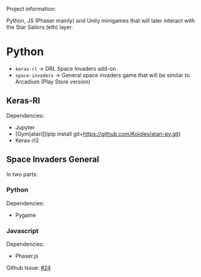 Project information:

Python, JS (Phaser mainly) and Unity minigames that will later interact with the Star Sailors (eth) layer.

# Python
* `keras-rl` -> DRL Space Invaders add-on
* `space-invaders` -> General space invaders game that will be similar to Arcadium (Play Store version)

## Keras-Rl
Dependencies:
* Jupyter
* [Gym[atari]](pip install git+https://github.com/Kojoley/atari-py.git)
* Keras-rl2

## Space Invaders General
In two parts:

### Python
Dependencies:
* Pygame

### Javascript
Dependencies:
* Phaser.js

Github Issue: [#24](https://github.com/signal-k/unity-demo/issues/24)

<!-- Bring streamlit / (other Python APIs) into these games -->